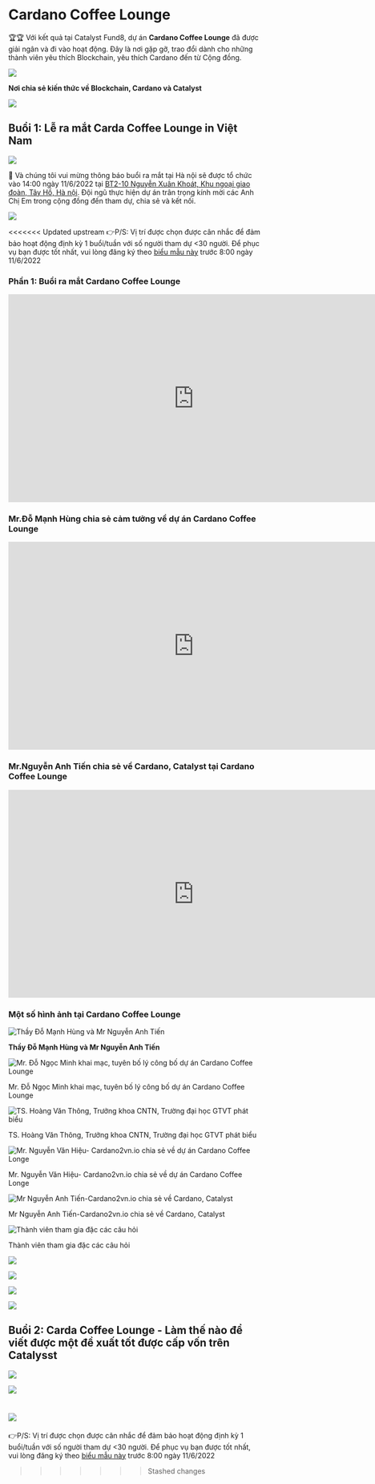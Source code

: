 Cardano Coffee Lounge
==========
🏆🏆 Với kết quả tại Catalyst Fund8, dự án **Cardano Coffee Lounge** đã được giải ngân và đi vào hoạt động. Đây là nơi gặp gỡ, trao đổi dành cho những thành viên yêu thích Blockchain, yêu thích Cardano đến từ Cộng đồng.

![](img/Coffee1.jpg)

**Nơi chia sẻ kiến thức về Blockchain, Cardano và Catalyst**

![](img/Coffee2.jpg)

## Buổi 1: Lễ ra mắt Carda Coffee Lounge in Việt Nam
 
![](img/Cardano-coffee1.jpg)

📣 Và chúng tôi vui mừng thông báo buổi ra mắt tại Hà nội  sẽ được tổ chức vào 14:00 ngày 11/6/2022 tại  [BT2-10 Nguyễn Xuân Khoát, Khu ngoại giao đoàn, Tây Hồ, Hà nội](https://maps.app.goo.gl/6QRmmYxo4XzCQ3aZ7). Đội ngũ thực hiện dự án trân trọng kính mời các Anh Chị Em trong cộng đồng đến tham dự, chia sẻ và kết nối.

![](img/map1.bmp)

<<<<<<< Updated upstream
👉P/S: Vị trí được chọn được cân nhắc để đảm bảo hoạt động định kỳ 1 buổi/tuần với số người tham dự <30 người. Để phục vụ bạn được tốt nhất, vui lòng đăng ký theo [biểu mẫu này](https://forms.gle/ZeNcAHhSKs3CMjLq6)  trước 8:00 ngày 11/6/2022


### Phần 1: Buổi ra mắt Cardano Coffee Lounge

<iframe width="740" height="415" src="https://www.youtube.com/embed/lL9QcarPOfU" title="Bring smart contract to Vietnam - Func6 - Catalyst" frameborder="0" allow="accelerometer; autoplay; clipboard-write; encrypted-media; gyroscope; picture-in-picture" allowfullscreen></iframe>

### Mr.Đỗ Mạnh Hùng chia sẻ cảm tưởng về dự án Cardano Coffee Lounge

<iframe width="740" height="415" src="https://www.youtube.com/embed/5CRCgtdBE0c" title="Bring smart contract to Vietnam - Func6 - Catalyst" frameborder="0" allow="accelerometer; autoplay; clipboard-write; encrypted-media; gyroscope; picture-in-picture" allowfullscreen></iframe>

### Mr.Nguyễn Anh Tiến chia sẻ về Cardano, Catalyst tại Cardano Coffee Lounge

<iframe width="740" height="415" src="https://www.youtube.com/embed/Bji-k726XT0" title="Bring smart contract to Vietnam - Func6 - Catalyst" frameborder="0" allow="accelerometer; autoplay; clipboard-write; encrypted-media; gyroscope; picture-in-picture" allowfullscreen></iframe>

### Một số hình ảnh tại Cardano Coffee Lounge

![**Thầy Đỗ Mạnh Hùng và Mr Nguyễn Anh Tiến**](img/_MG_7703.JPG)

**Thầy Đỗ Mạnh Hùng và Mr Nguyễn Anh Tiến**

![Mr. Đỗ Ngọc Minh khai mạc, tuyên bố lý công bố dự án Cardano Coffee Lounge](img/_MG_7672.JPG)

Mr. Đỗ Ngọc Minh khai mạc, tuyên bố lý công bố dự án Cardano Coffee Lounge

![TS. Hoàng Văn Thông, Trưởng khoa CNTN, Trường đại học GTVT phát biểu](img/_MG_7767.JPG)

TS. Hoàng Văn Thông, Trưởng khoa CNTN, Trường đại học GTVT phát biểu

![Mr. Nguyễn Văn Hiệu- Cardano2vn.io chia sẻ về dự án Cardano Coffee Longe](img/_MG_7693.JPG)

Mr. Nguyễn Văn Hiệu- Cardano2vn.io chia sẻ về dự án Cardano Coffee Longe

![Mr Nguyễn Anh Tiến-Cardano2vn.io chia sẻ về Cardano, Catalyst](img/_MG_7722.JPG)

Mr Nguyễn Anh Tiến-Cardano2vn.io chia sẻ về Cardano, Catalyst

![Thành viên tham gia đặc các câu hỏi](img/_MG_7762.JPG)

Thành viên tham gia đặc các câu hỏi

![](img/_MG_7677.JPG)

![](img/_MG_7664.JPG)

![](img/_MG_7649.JPG)

![](img/_MG_7660.JPG)

## Buổi 2: Carda Coffee Lounge - Làm thế nào để viết được một đề xuất tốt được cấp vốn trên Catalysst

![](img/DSC05950.JPG)

![](img/DSC05946.JPG)

![](img/DSC05944.JPG)
=======
👉P/S: Vị trí được chọn được cân nhắc để đảm bảo hoạt động định kỳ 1 buổi/tuần với số người tham dự <30 người. Để phục vụ bạn được tốt nhất, vui lòng đăng ký theo [biểu mẫu này](https://forms.gle/ZeNcAHhSKs3CMjLq6)  trước 8:00 ngày 11/6/2022
>>>>>>> Stashed changes
